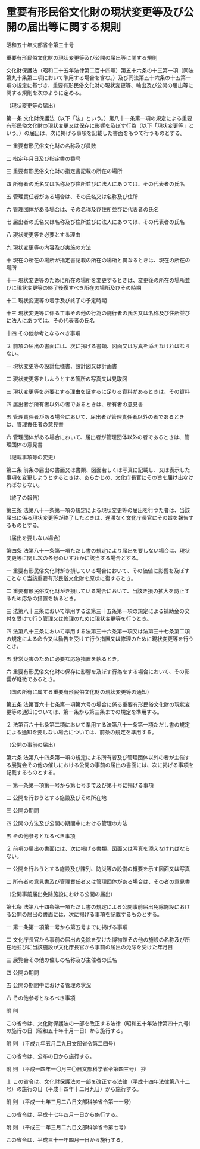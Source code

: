 # 重要有形民俗文化財の現状変更等及び公開の届出等に関する規則

昭和五十年文部省令第三十号

重要有形民俗文化財の現状変更等及び公開の届出等に関する規則

文化財保護法（昭和二十五年法律第二百十四号）第五十六条の十三第一項（同法第九十条第二項において準用する場合を含む。）及び同法第五十六条の十五第一項の規定に基づき、重要有形民俗文化財の現状変更等、輸出及び公開の届出等に関する規則を次のように定める。

（現状変更等の届出）

第一条 文化財保護法（以下「法」という。）第八十一条第一項の規定による重要有形民俗文化財の現状変更又は保存に影響を及ぼす行為（以下「現状変更等」という。）の届出は、次に掲げる事項を記載した書面をもつて行うものとする。

一 重要有形民俗文化財の名称及び員数

二 指定年月日及び指定書の番号

三 重要有形民俗文化財の指定書記載の所在の場所

四 所有者の氏名又は名称及び住所並びに法人にあつては、その代表者の氏名

五 管理責任者がある場合は、その氏名又は名称及び住所

六 管理団体がある場合は、その名称及び住所並びに代表者の氏名

七 届出者の氏名又は名称及び住所並びに法人にあつては、その代表者の氏名

八 現状変更等を必要とする理由

九 現状変更等の内容及び実施の方法

十 現在の所在の場所が指定書記載の所在の場所と異なるときは、現在の所在の場所

十一 現状変更等のために所在の場所を変更するときは、変更後の所在の場所並びに現状変更等の終了後復すべき所在の場所及びその時期

十二 現状変更等の着手及び終了の予定時期

十三 現状変更等に係る工事その他の行為の施行者の氏名又は名称及び住所並びに法人にあつては、その代表者の氏名

十四 その他参考となるべき事項

２ 前項の届出の書面には、次に掲げる書類、図面又は写真を添えなければならない。

一 現状変更等の設計仕様書、設計図又は計画書

二 現状変更等をしようとする箇所の写真又は見取図

三 現状変更等を必要とする理由を証するに足りる資料があるときは、その資料

四 届出者が所有者以外の者であるときは、所有者の意見書

五 管理責任者がある場合において、届出者が管理責任者以外の者であるときは、管理責任者の意見書

六 管理団体がある場合において、届出者が管理団体以外の者であるときは、管理団体の意見書

（記載事項等の変更）

第二条 前条の届出の書面又は書類、図面若しくは写真に記載し、又は表示した事項を変更しようとするときは、あらかじめ、文化庁長官にその旨を届け出なければならない。

（終了の報告）

第三条 法第八十一条第一項の規定による現状変更等の届出を行つた者は、当該届出に係る現状変更等が終了したときは、遅滞なく文化庁長官にその旨を報告するものとする。

（届出を要しない場合）

第四条 法第八十一条第一項ただし書の規定により届出を要しない場合は、現状変更等に関し次の各号のいずれかに該当する場合とする。

一 重要有形民俗文化財がき損している場合において、その価値に影響を及ぼすことなく当該重要有形民俗文化財を原状に復するとき。

二 重要有形民俗文化財がき損している場合において、当該き損の拡大を防止するため応急の措置を執るとき。

三 法第八十三条において準用する法第三十五条第一項の規定による補助金の交付を受けて行う管理又は修理のために現状変更等を行うとき。

四 法第八十三条において準用する法第三十六条第一項又は法第三十七条第二項の規定による命令又は勧告を受けて行う措置又は修理のために現状変更等を行うとき。

五 非常災害のために必要な応急措置を執るとき。

六 重要有形民俗文化財の保存に影響を及ぼす行為をする場合において、その影響が軽微であるとき。

（国の所有に属する重要有形民俗文化財の現状変更等の通知）

第五条 法第百六十七条第一項第六号の場合に係る重要有形民俗文化財の現状変更等の通知については、第一条から第三条までの規定を準用する。

２ 法第百六十七条第二項において準用する法第八十一条第一項ただし書の規定による通知を要しない場合については、前条の規定を準用する。

（公開の事前の届出）

第六条 法第八十四条第一項の規定による所有者及び管理団体以外の者が主催する展覧会その他の催しにおける公開の事前の届出の書面には、次に掲げる事項を記載するものとする。

一 第一条第一項第一号から第七号まで及び第十号に掲げる事項

二 公開を行おうとする施設及びその所在地

三 公開の期間

四 公開の方法及び公開の期間中における管理の方法

五 その他参考となるべき事項

２ 前項の届出の書面には、次に掲げる書類、図面又は写真を添えなければならない。

一 公開を行おうとする施設及び陳列、防災等の設備の概要を示す図面又は写真

二 所有者の意見書及び管理責任者又は管理団体がある場合は、その者の意見書

（公開事前届出免除施設における公開の届出）

第七条 法第八十四条第一項ただし書の規定による公開事前届出免除施設における公開の届出の書面には、次に掲げる事項を記載するものとする。

一 第一条第一項第一号から第五号までに掲げる事項

二 文化庁長官から事前の届出の免除を受けた博物館その他の施設の名称及び所在地並びに当該施設が文化庁長官から事前の届出の免除を受けた年月日

三 展覧会その他の催しの名称及び主催者の氏名

四 公開の期間

五 公開の期間中における管理の状況

六 その他参考となるべき事項

附 則

この省令は、文化財保護法の一部を改正する法律（昭和五十年法律第四十九号）の施行の日（昭和五十年十月一日）から施行する。

附 則 （平成九年五月二九日文部省令第二四号）

この省令は、公布の日から施行する。

附 則 （平成一四年一〇月三〇日文部科学省令第四三号） 抄

１ この省令は、文化財保護法の一部を改正する法律（平成十四年法律第八十二号）の施行の日（平成十四年十二月九日）から施行する。

附 則 （平成一七年三月二八日文部科学省令第一一号）

この省令は、平成十七年四月一日から施行する。

附 則 （平成三一年三月二九日文部科学省令第七号）

この省令は、平成三十一年四月一日から施行する。
